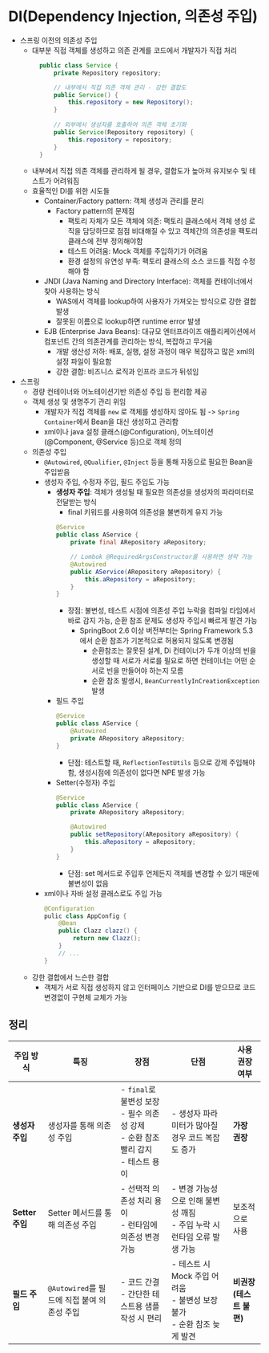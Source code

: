 # DI(Dependency Injection, 의존성 주입)
- 스프링 이전의 의존성 주입
  - 대부분 직접 객체를 생성하고 의존 관계를 코드에서 개발자가 직접 처리
    ``` java
      public class Service {
          private Repository repository;

          // 내부에서 직접 의존 객체 관리 - 강한 결합도
          public Service() {
              this.repository = new Repository();
          }
      
          // 외부에서 생성자를 호출하여 의존 객체 초기화
          public Service(Repository repository) {
              this.repository = repository;
          }
      }
    ```
  - 내부에서 직접 의존 객체를 관리하게 될 경우, 결합도가 높아져 유지보수 및 테스트가 어려워짐
  - 효율적인 DI를 위한 시도들
    - Container/Factory pattern: 객체 생성과 관리를 분리
      - Factory pattern의 문제점
        - 팩토리 자체가 모든 객체에 의존: 팩토리 클래스에서 객체 생성 로직을 담당하므로 점점 비대해질 수 있고 객체간의 의존성을 팩토리 클래스에 전부 정의해야함
        - 테스트 어려움: Mock 객체를 주입하기가 어려움
        - 환경 설정의 유연성 부족: 팩토리 클래스의 소스 코드를 직접 수정해야 함
    - JNDI (Java Naming and Directory Interface): 객체를 컨테이너에서 찾아 사용하는 방식
      - WAS에서 객체를 lookup하여 사용자가 가져오는 방식으로 강한 결합 발생
      - 잘못된 이름으로 lookup하면 runtime error 발생
    - EJB (Enterprise Java Beans): 대규모 엔터프라이즈 애플리케이션에서 컴포넌트 간의 의존관계를 관리하는 방식, 복잡하고 무거움
      - 개발 생산성 저하: 배포, 실행, 설정 과정이 매우 복잡하고 많은 xml의 설정 파일이 필요함
      - 강한 결합: 비즈니스 로직과 인프라 코드가 뒤섞임
- 스프링
  - 경량 컨테이너와 어노테이션기반 의존성 주입 등 편리함 제공
  - 객체 생성 및 생명주기 관리 위임
    - 개발자가 직접 객체를 `new` 로 객체를 생성하지 않아도 됨 ->   `Spring Container`에서 Bean을 대신 생성하고 관리함
    - xml이나 java 설정 클래스(@Configuration), 어노테이션(@Component, @Service 등)으로 객체 정의
  - 의존성 주입
    - `@Autowired`, `@Qualifier`, `@Inject` 등을 통해 자동으로 필요한 Bean을 주입받음
    - 생성자 주입, 수정자 주입, 필드 주입도 가능
      - **생성자 주입**: 객체가 생성될 때 필요한 의존성을 생성자의 파라미터로 전달받는 방식
        - final 키워드를 사용하여 의존성을 불변하게 유지 가능
        ```java
        @Service
        public class AService {
            private final ARepository aRepository;

            // Lombok @RequiredArgsConstructor를 사용하면 생략 가능
            @Autowired
            public AService(ARepository aRepository) {
                this.aRepository = aRepository;
            }
        }
        ```
        - 장점: 불변성, 테스트 시점에 의존성 주입 누락을 컴파일 타임에서 바로 감지 가능, 순환 참조 문제도 생성자 주입시 빠르게 발견 가능
          - SpringBoot 2.6 이상 버전부터는 Spring Framework 5.3 에서 순환 참조가 기본적으로 허용되지 않도록 변경됨
            - 순환참조는 잘못된 설계, Di 컨테이너가 두개 이상의 빈을 생성할 때 서로가 서로를 필요로 하면 컨테이너는 어떤 순서로 빈을 만들어야 하는지 모름
            - 순환 참조 발생시, `BeanCurrentlyInCreationException` 발생
      - 필드 주입
        ```java
        @Service
        public class AService {
            @Autowired
            private ARepository aRepository;
        }
        ```
        - 단점: 테스트할 때, `ReflectionTestUtils` 등으로 강제 주입해야 함, 생성시점에 의존성이 없다면 NPE 발생 가능
      - Setter(수정자) 주입
        ```java
        @Service
        public class AService {
            private ARepository aRepository;

            @Autowired
            public setRepository(ARepository aRepository) {
                this.aRepository = aRepository;
            }
        }
        ```
        - 단점: set 메서드로 주입후 언제든지 객체를 변경할 수 있기 때문에 불변성이 없음
    - xml이나 자바 설정 클래스로도 주입 가능
      ```java
      @Configuration
      pulic class AppConfig {
          @Bean
          public Clazz clazz() {
              return new Clazz();
          }
          // ...
      }
      ```
  - 강한 결합에서 느슨한 결합
    - 객체가 서로 직접 생성하지 않고 인터페이스 기반으로 DI를 받으므로 코드 변경없이 구현체 교체가 가능

## 정리

| **주입 방식**     | **특징**                                                                 | **장점**                                                                 | **단점**                                                                | **사용 권장 여부**       |
|-------------------|-------------------------------------------------------------------------|-------------------------------------------------------------------------|-------------------------------------------------------------------------|--------------------------|
| **생성자 주입**    | 생성자를 통해 의존성 주입                                                | - `final`로 불변성 보장<br>- 필수 의존성 강제<br>- 순환 참조 빨리 감지<br>- 테스트 용이 | - 생성자 파라미터가 많아질 경우 코드 복잡도 증가                        | **가장 권장**            |
| **Setter 주입**    | Setter 메서드를 통해 의존성 주입                                          | - 선택적 의존성 처리 용이<br>- 런타임에 의존성 변경 가능                 | - 변경 가능성으로 인해 불변성 깨짐<br>- 주입 누락 시 런타임 오류 발생 가능 | 보조적으로 사용          |
| **필드 주입**      | `@Autowired`를 필드에 직접 붙여 의존성 주입                              | - 코드 간결<br>- 간단한 테스트용 샘플 작성 시 편리                       | - 테스트 시 Mock 주입 어려움<br>- 불변성 보장 불가<br>- 순환 참조 늦게 발견 | **비권장 (테스트 불편)** |
